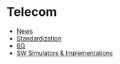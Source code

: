 # Telecom

- [News](./News.md)
- [Standardization](./Standardization/README.md)
- [6G](./6G/README.md)
- [SW Simulators & Implementations](./SW%20Simulators%20&%20Implementations.md)
